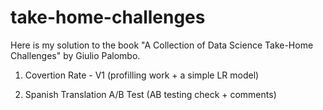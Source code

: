 # take-home-challenges

Here is my solution to the book "A Collection of Data Science Take-Home Challenges" by Giulio Palombo.

01. Covertion Rate - V1 (profilling work + a simple LR model)

02. Spanish Translation A/B Test (AB testing check + comments)
